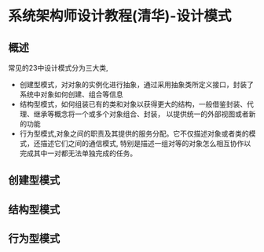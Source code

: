 # 系统架构师设计教程(清华)-设计模式
## 概述
  常见的23中设计模式分为三大类,
  * 创建型模式，对对象的实例化进行抽象，通过采用抽象类所定义接口，封装了系统中对象如何创建、组合等信息
  * 结构型模式，如何组装已有的类和对象以获得更大的结构，一般借鉴封装、代理、继承等概念将一个或多个对象组合、封装，
  以提供统一的外部视图或者新的功能
  * 行为型模式,对象之间的职责及其提供的服务分配。它不仅描述对象或者类的模式，还描述它们之间的通信模式,
  特别是描述一组对等的对象怎么相互协作以完成其中一对都无法单独完成的任务。
  
## 创建型模式

## 结构型模式

## 行为型模式



